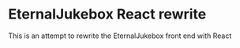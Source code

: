 # EternalJukebox React rewrite

This is an attempt to rewrite the EternalJukebox front end with React
